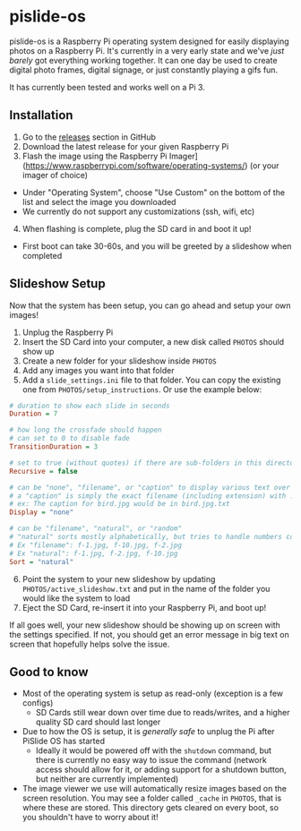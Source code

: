 # pislide-os
pislide-os is a Raspberry Pi operating system designed for easily displaying photos on a Raspberry Pi. It's currently in a very early state and we've _just barely_ got everything working together. It can one day be used to create digital photo frames, digital signage, or just constantly playing a gifs fun.

It has currently been tested and works well on a Pi 3.

## Installation
1. Go to the [releases](https://github.com/JarvyJ/pislide-os/releases) section in GitHub
2. Download the latest release for your given Raspberry Pi
3. Flash the image using the Raspberry Pi Imager](https://www.raspberrypi.com/software/operating-systems/) (or your imager of choice)
  - Under "Operating System", choose "Use Custom" on the bottom of the list and select the image you downloaded
  - We currently do not support any customizations (ssh, wifi, etc)
4. When flashing is complete, plug the SD card in and boot it up!
  - First boot can take 30-60s, and you will be greeted by a slideshow when completed

## Slideshow Setup
Now that the system has been setup, you can go ahead and setup your own images!
1. Unplug the Raspberry Pi
2. Insert the SD Card into your computer, a new disk called `PHOTOS` should show up
3. Create a new folder for your slideshow inside `PHOTOS`
4. Add any images you want into that folder
5. Add a `slide_settings.ini` file to that folder. You can copy the existing one from `PHOTOS/setup_instructions`. Or use the example below:
```ini
# duration to show each slide in seconds
Duration = 7

# how long the crossfade should happen
# can set to 0 to disable fade
TransitionDuration = 3

# set to true (without quotes) if there are sub-folders in this directory that have images to display
Recursive = false

# can be "none", "filename", or "caption" to display various text over the images
# a "caption" is simply the exact filename (including extension) with .txt on the end
# ex: The caption for bird.jpg would be in bird.jpg.txt
Display = "none"

# can be "filename", "natural", or "random"
# "natural" sorts mostly alphabetically, but tries to handle numbers correctly.
# Ex "filename": f-1.jpg, f-10.jpg, f-2.jpg
# Ex "natural": f-1.jpg, f-2.jpg, f-10.jpg
Sort = "natural"
```
6. Point the system to your new slideshow by updating `PHOTOS/active_slideshow.txt` and put in the name of the folder you would like the system to load
7. Eject the SD Card, re-insert it into your Raspberry Pi, and boot up!

If all goes well, your new slideshow should be showing up on screen with the settings specified. If not, you should get an error message in big text on screen that hopefully helps solve the issue.


## Good to know
- Most of the operating system is setup as read-only (exception is a few configs)
  - SD Cards still wear down over time due to reads/writes, and a higher quality SD card should last longer
- Due to how the OS is setup, it is _generally safe_ to unplug the Pi after PiSlide OS has started
  - Ideally it would be powered off with the `shutdown` command, but there is currently no easy way to issue the command (network access should allow for it, or adding support for a shutdown button, but neither are currently implemented)
- The image viewer we use will automatically resize images based on the screen resolution. You may see a folder called `_cache` in `PHOTOS`, that is where these are stored. This directory gets cleared on every boot, so you shouldn't have to worry about it!